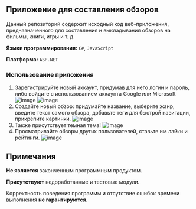 ## Приложение для составления обзоров
Данный репозиторий содержит исходный код веб-приложения, предназначенного для составления и выкладывания обзоров на фильмы, книги, игры и т. д.

**Языки программирования:** `C#`, `JavaScript`

**Платформа:** `ASP.NET`

### Использование приложения
1) Зарегистрируйте новый аккаунт, придумав для него логин и пароль, либо войдите с использованием аккаунта Google или Microsoft
![image](https://user-images.githubusercontent.com/51723813/173179199-3e755028-3d29-4fab-be6e-1776b150297e.png)
![image](https://user-images.githubusercontent.com/51723813/173179249-b2809b52-e35b-41f2-99ee-bdf10f187a89.png)
2) Создайте новый обзор: придумайте название, выберите жанр, введите текст самого обзора, добавьте теги для быстрой навигации, прикрепите картинки.
![image](https://user-images.githubusercontent.com/51723813/173179363-8144f28b-aa6d-4ee6-aad0-1fff2b5ed009.png)
3) Также присутствует темная тема!
![image](https://user-images.githubusercontent.com/51723813/173179424-6f02b4ed-8c5f-48c9-b28f-b2b1d2db3cd5.png)
4) Просматривайте обзоры других пользователей, ставьте им лайки и рейтинги.
![image](https://user-images.githubusercontent.com/51723813/173179615-412d4108-c561-41b5-8751-688a21910f12.png)

## Примечания
**Не является** законченным программным продуктом.

**Присутствуют** недоработанные и тестовые модули. 

Корректность поведения программы и отсутствие ошибок времени выполнения **не гарантируются**.
